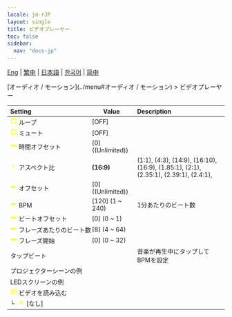 ```yaml
---
locale: ja-rJP
layout: single
title: ビデオプレーヤー
toc: false
sidebar:
  nav: "docs-jp"
---
```

[Eng](/dancexr/menu/2025.4/motion/video_player) | [繁中](/tw/dancexr/menu/2025.4/motion/video_player) | [日本語](/jp/dancexr/menu/2025.4/motion/video_player) | [한국어](/kr/dancexr/menu/2025.4/motion/video_player) | [简中](/zh/dancexr/menu/2025.4/motion/video_player)

[オーディオ / モーション](../menu#オーディオ / モーション) > ビデオプレーヤー



| Setting | Value | Description |
| :--- | --- | :--- |
|<nobr> ![check_off icon](/images/icon/ic_check_off.png)  ループ</nobr>| [OFF] | 
|<nobr> ![check_off icon](/images/icon/ic_check_off.png)  ミュート</nobr>| [OFF] | 
|<nobr> ![slider icon](/images/icon/ic_slider.png)  時間オフセット</nobr>| [0] ((Unlimited)) | 
|<nobr> ![chevron icon](/images/icon/ic_chevron.png)  アスペクト比</nobr>| **(16:9)** | (1:1), (4:3), (14:9), (16:10), (16:9), (1.85:1), (2:1), (2.35:1), (2.39:1), (2.4:1),  |
|<nobr> ![slider icon](/images/icon/ic_slider.png)  オフセット</nobr>| [0] ((Unlimited)) | 
|<nobr> ![slider icon](/images/icon/ic_slider.png)  BPM</nobr>| [120] (1 ~ 240) | 1分あたりのビート数
|<nobr> ![slider icon](/images/icon/ic_slider.png)  ビートオフセット</nobr>| [0] (0 ~ 1) | 
|<nobr> ![slider icon](/images/icon/ic_slider.png)  フレーズあたりのビート数</nobr>| [8] (4 ~ 64) | 
|<nobr> ![slider icon](/images/icon/ic_slider.png)  フレーズ開始</nobr>| [0] (0 ~ 32) | 
|<nobr> タップビート</nobr>|| 音楽が再生中にタップしてBPMを設定
|<nobr> プロジェクターシーンの例</nobr>|| 
|<nobr> LEDスクリーンの例</nobr>|| 
|<nobr> ![video icon](/images/icon/ic_video.png)  ビデオを読み込む</nobr>|| 
|<nobr>└&nbsp; ![close icon](/images/icon/ic_close.png)  [なし]</nobr>|| 
